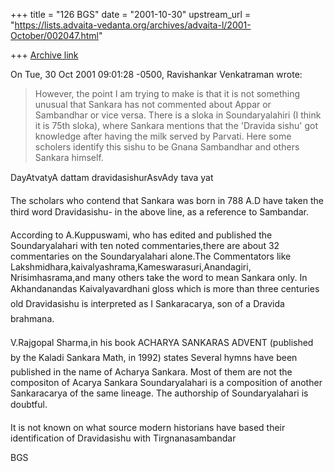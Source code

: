 +++
title = "126 BGS"
date = "2001-10-30"
upstream_url = "https://lists.advaita-vedanta.org/archives/advaita-l/2001-October/002047.html"

+++
[Archive link](https://lists.advaita-vedanta.org/archives/advaita-l/2001-October/002047.html)

On Tue, 30 Oct 2001 09:01:28 -0500, Ravishankar Venkatraman
<sunlike at HOTMAIL.COM> wrote:

>
>However, the point I am trying to make is that it is not something unusual
>that Sankara has not commented about Appar or Sambandhar or vice versa.
>There is a sloka in Soundaryalahiri (I think it is 75th sloka), where
>Sankara mentions that the 'Dravida sishu' got knowledge after having the
>milk served by Parvati. Here some scholers identify this sishu to be Gnana
>Sambandhar and others Sankara himself.
>
DayAtvatyA dattam dravidasishurAsvAdy tava yat

The scholars who contend that Sankara was born in
788 A.D have taken the third word Dravidasishu-
in the above line, as a reference to Sambandar.

According to A.Kuppuswami, who has edited and
published  the Soundaryalahari with ten noted
commentaries,there are about 32 commentaries
on the Soundaryalahari alone.The Commentators like
Lakshmidhara,kaivalyashrama,Kameswarasuri,Anandagiri,
Nrisimhasrama,and many others take the word to mean
Sankara only. In Akhandanandas Kaivalyavardhani
gloss which is more than three centuries old
Dravidasishu is interpreted as I Sankaracarya,
son of a Dravida brahmana.

V.Rajgopal Sharma,in his book ACHARYA SANKARAS
ADVENT (published by the Kaladi Sankara Math,
in 1992) states Several hymns have
been published in the name of Acharya Sankara.
Most of them are not the compositon of Acarya
Sankara
Soundaryalahari is a composition of
another Sankaracarya of the same lineage.
The authorship of Soundaryalahari is doubtful.

It is not known on what source modern historians
have based their identification of Dravidasishu
with Tirgnanasambandar

BGS

